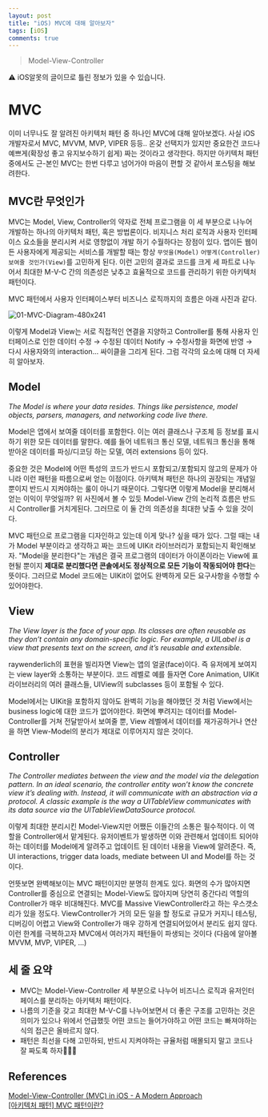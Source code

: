 ```yaml
---
layout: post
title: "iOS) MVC에 대해 알아보자"
tags: [iOS]
comments: true
---
```


> Model-View-Controller  

⚠ iOS알못의 글이므로 틀린 정보가 있을 수 있습니다.  

# MVC  
이미 너무나도 잘 알려진 아키텍처 패턴 중 하나인 MVC에 대해 알아보겠다. 사실 iOS 개발자로서 MVC, MVVM, MVP, VIPER 등등.. 온갖 선택지가 있지만 중요한건 코드나 예쁘게(확장성 좋고 유지보수하기 쉽게) 짜는 것이라고 생각한다. 하지만 아키텍처 패턴 중에서도 근-본인 MVC는 한번 다루고 넘어가야 마음이 편할 것 같아서 포스팅을 해보려한다.  

## MVC란 무엇인가  
MVC는 Model, View, Controller의 약자로 전체 프로그램을 이 세 부분으로 나누어 개발하는 하나의 아키텍처 패턴, 혹은 방법론이다. 비지니스 처리 로직과 사용자 인터페이스 요소들을 분리시켜 서로 영향없이 개발 하기 수월하다는 장점이 있다. 앱이든 웹이든 사용자에게 제공되는 서비스를 개발할 때는 항상 `무엇을(Model)` `어떻게(Controller)` `보여줄 것인가(View)`를 고민하게 된다. 이런 고민의 결과로 코드를 크게 세 파트로 나누어서 최대한 M-V-C 간의 의존성은 낮추고 효율적으로 코드를 관리하기 위한 아키텍처 패턴이다.  

MVC 패턴에서 사용자 인터페이스부터 비즈니스 로직까지의 흐름은 아래 사진과 같다.  

![01-MVC-Diagram-480x241](https://user-images.githubusercontent.com/35067611/103252416-221ff400-49c0-11eb-81f2-af294d31e47b.png)

이렇게 Model과 View는 서로 직접적인 연결을 지양하고 Controller를 통해 사용자 인터페이스로 인한 데이터 수정 → 수정된 데이터 Notify → 수정사항을 화면에 반영 → 다시 사용자와의 interaction... 싸이클을 그리게 된다. 그럼 각각의 요소에 대해 더 자세히 알아보자.  

## Model  
_The Model is where your data resides. Things like persistence, model objects, parsers, managers, and networking code live there._

Model은 앱에서 보여줄 데이터를 포함한다. 이는 여러 클래스나 구조체 등 정보를 표시하기 위한 모든 데이터를 말한다. 예를 들어 네트워크 통신 모델, 네트워크 통신을 통해 받아온 데이터를 파싱/디코딩 하는 모델, 여러 extensions 등이 있다.  

중요한 것은 Model에 어떤 특성의 코드가 반드시 포함되고/포함되지 않고의 문제가 아니라 이런 패턴을 따름으로써 얻는 이점이다. 아키텍쳐 패턴은 하나의 권장되는 개념일 뿐이지 반드시 지켜야하는 룰이 아니기 때문이다. 그렇다면 이렇게 Model을 분리해서 얻는 이익이 무엇일까? 위 사진에서 볼 수 있듯 Model-View 간의 논리적 흐름은 반드시 Controller를 거치게된다. 그러므로 이 둘 간의 의존성을 최대한 낮출 수 있을 것이다.  

MVC 패턴으로 프로그램을 디자인하고 있는데 이게 맞나? 싶을 때가 있다. 그럴 때는 내가 Model 부분이라고 생각하고 짜는 코드에 UIKit 라이브러리가 포함되는지 확인해보자. "Model을 분리한다"는 개념은 결국 프로그램의 데이터가 아이폰이라는 View에 표현될 뿐이지 **제대로 분리했다면 콘솔에서도 정상적으로 모든 기능이 작동되어야 한다**는 뜻이다. 그러므로 Model 코드에는 UIKit이 없어도 완벽하게 모든 요구사항을 수행할 수 있어야한다.  

## View  
_The View layer is the face of your app. Its classes are often reusable as they don’t contain any domain-specific logic. For example, a UILabel is a view that presents text on the screen, and it’s reusable and extensible._  

raywenderlich의 표현을 빌리자면 View는 앱의 얼굴(face)이다. 즉 유저에게 보여지는 view layer와 소통하는 부분이다. 코드 레벨로 예를 들자면 Core Animation, UIKit 라이브러리의 여러 클래스들, UIView의 subclasses 등이 포함될 수 있다.  

Model에서는 UIKit을 포함하지 않아도 완벽히 기능을 해야했던 것 처럼 View에서는 business logic에 대한 코드가 없어야한다. 화면에 뿌려지는 데이터를 Model-Controller를 거쳐 전달받아서 보여줄 뿐, View 레벨에서 데이터를 재가공하거나 연산을 하면 View-Model의 분리가 제대로 이루어지지 않은 것이다.  

## Controller  

_The Controller mediates between the view and the model via the delegation pattern. In an ideal scenario, the controller entity won’t know the concrete view it’s dealing with. Instead, it will communicate with an abstraction via a protocol. A classic example is the way a UITableView communicates with its data source via the UITableViewDataSource protocol._  

이렇게 최대한 분리시킨 Model-View지만 어쨌든 이들간의 소통은 필수적이다. 이 역할을 Controller에서 맡게된다. 유저이벤트가 발생하면 이와 관련해서 업데이트 되어야하는 데이터를 Model에게 알려주고 업데이트 된 데이터 내용을 View에 알려준다. 즉, UI interactions, trigger data loads, mediate between UI and Model를 하는 것이다.  

언뜻보면 완벽해보이는 MVC 패턴이지만 분명히 한계도 있다. 화면의 수가 많아지면 Controller를 중심으로 연결되는 Model-View도 많아지며 당연히 중간다리 역할의 Controller가 매우 비대해진다. MVC를 Massive ViewController라고 하는 우스갯소리가 있을 정도다. ViewController가 거의 모든 일을 할 정도로 규모가 커지니 테스팅, 디버깅이 어렵고 View와 Controller가 매우 강하게 연결되어있어서 분리도 쉽지 않다. 이런 한계를 극복하고자 MVC에서 여러가지 패턴들이 파생되는 것이다 (다음에 알아볼 MVVM, MVP, VIPER, ...)  

## 세 줄 요약  
- MVC는 Model-View-Controller 세 부분으로 나누어 비즈니스 로직과 유저인터페이스를 분리하는 아키텍처 패턴이다.  
- 나름의 기준을 갖고 최대한 M-V-C를 나누어보면서 더 좋은 구조를 고민하는 것은 의미가 있으나 위에서 언급했듯 어떤 코드는 들어가야하고 어떤 코드는 빠져야하는 식의 접근은 올바르지 않다.  
- 패턴은 최선을 다해 고민하되, 반드시 지켜야하는 규율처럼 매몰되지 말고 코드나 잘 짜도록 하자👨🏻‍💻  

## References  
[Model-View-Controller (MVC) in iOS - A Modern Approach](https://www.raywenderlich.com/1000705-model-view-controller-mvc-in-ios-a-modern-approach)  
[[아키텍처 패턴] MVC 패턴이란?](https://medium.com/@jang.wangsu/%EB%94%94%EC%9E%90%EC%9D%B8%ED%8C%A8%ED%84%B4-mvc-%ED%8C%A8%ED%84%B4%EC%9D%B4%EB%9E%80-1d74fac6e256#)  
